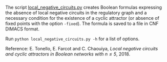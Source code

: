 The script [local_negative_circuits.py](local_negative_circuits.py) creates Boolean formulas expressing the absence of local negative circuits in the regulatory graph and a necessary condition for the existence of a cyclic attractor (or absence of fixed points with the option `-fixed`).
The formula is saved to a file in CNF DIMACS format.

Run `python local_negative_circuits.py -h` for a list of options.

Reference: E. Tonello, E. Farcot and C. Chaouiya, _Local negative circuits and cyclic attractors in Boolean networks with $n\leq 5$_, 2018.

